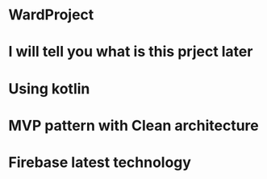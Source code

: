 # WardProject

# I will tell you what is this prject later

# Using kotlin

# MVP pattern with Clean architecture

# Firebase latest technology

